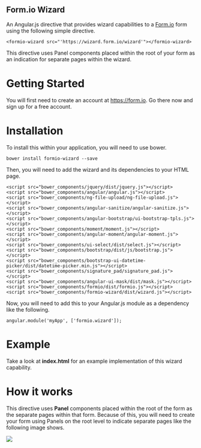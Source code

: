 Form.io Wizard
---------------------
An Angular.js directive that provides wizard capabilities to a [Form.io](https://form.io) form using the following simple directive.

```
<formio-wizard src="'https://wizard.form.io/wizard'"></formio-wizard>
```

This directive uses Panel components placed within the root of your form as an indication for separate pages within
the wizard.

Getting Started
===================
You will first need to create an account at https://form.io. Go there now and sign up for a free account.

Installation
====================
To install this within your application, you will need to use bower.

```
bower install formio-wizard --save
```

Then, you will need to add the wizard and its dependencies to your HTML page.

```
<script src="bower_components/jquery/dist/jquery.js"></script>
<script src="bower_components/angular/angular.js"></script>
<script src="bower_components/ng-file-upload/ng-file-upload.js"></script>
<script src="bower_components/angular-sanitize/angular-sanitize.js"></script>
<script src="bower_components/angular-bootstrap/ui-bootstrap-tpls.js"></script>
<script src="bower_components/moment/moment.js"></script>
<script src="bower_components/angular-moment/angular-moment.js"></script>
<script src="bower_components/ui-select/dist/select.js"></script>
<script src="bower_components/bootstrap/dist/js/bootstrap.js"></script>
<script src="bower_components/bootstrap-ui-datetime-picker/dist/datetime-picker.min.js"></script>
<script src="bower_components/signature_pad/signature_pad.js"></script>
<script src="bower_components/angular-ui-mask/dist/mask.js"></script>
<script src="bower_components/formio/dist/formio.js"></script>
<script src="bower_components/formio-wizard/dist/wizard.js"></script>
```

Now, you will need to add this to your Angular.js module as a dependency like the following.

```
angular.module('myApp', ['formio.wizard']);
```

Example
================
Take a look at **index.html** for an example implementation of this wizard capability.

How it works
================
This directive uses **Panel** components placed within the root of the form as the separate pages within that form. Because
of this, you will need to create your form using Panels on the root level to indicate separate pages like the following
image shows.

![](https://raw.githubusercontent.com/formio/formio-wizard/master/formio-wizard-form.png)
